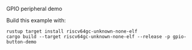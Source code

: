 GPIO peripheral demo

Build this example with:

```
rustup target install riscv64gc-unknown-none-elf
cargo build --target riscv64gc-unknown-none-elf --release -p gpio-button-demo
```

